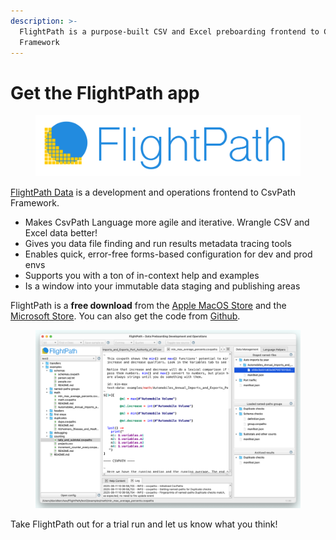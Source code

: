 ```yaml
---
description: >-
  FlightPath is a purpose-built CSV and Excel preboarding frontend to CsvPath
  Framework
---
```


# Get the FlightPath app

<figure><img src="../.gitbook/assets/flightpath-logo-1.png" alt="" width="563"><figcaption></figcaption></figure>

[FlightPath Data](https://www.flightpathdata.com/) is a development and operations frontend to CsvPath Framework.&#x20;

* Makes CsvPath Language more agile and iterative. Wrangle CSV and Excel data better!
* Gives you data file finding and run results metadata tracing tools
* Enables quick, error-free forms-based configuration for dev and prod envs
* Supports you with a ton of in-context help and examples
* Is a window into your immutable data staging and publishing areas

FlightPath is a **free download** from the [Apple MacOS Store](https://apps.apple.com/us/app/flightpath-data/id6745823097) and the [Microsoft Store](https://apps.microsoft.com/detail/9p9pbpkz4jdf?hl=en-US\&gl=US). You can also get the code from [Github](https://github.com/dk107dk/flightpath/tree/main).

<figure><img src="../.gitbook/assets/whole_screen.png" alt=""><figcaption></figcaption></figure>

Take FlightPath out for a trial run and let us know what you think!&#x20;
